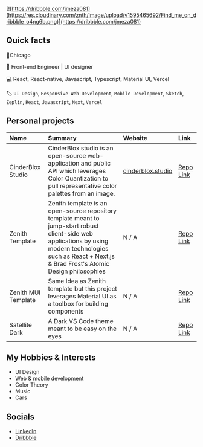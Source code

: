 [![https://dribbble.com/jmeza081](https://res.cloudinary.com/znth/image/upload/v1595465692/Find_me_on_dribbble_o4ng6b.png)](https://dribbble.com/jmeza081)

## Quick facts

📍Chicago

💼 Front-end Engineer | UI designer

💻 React, React-native, Javascript, Typescript, Material UI, Vercel

🏷 `UI Design`, `Responsive Web Development`, `Mobile Development`, `Sketch`, `Zeplin`, `React`, `Javascript`, `Next`, `Vercel`

## Personal projects

| Name                | Summary                                                                                                                                                                                                      | Website                                        | Link                                                       |
| :------------------ | :----------------------------------------------------------------------------------------------------------------------------------------------------------------------------------------------------------- | :--------------------------------------------- | :--------------------------------------------------------- |
| CinderBlox Studio   | CinderBlox studio is an open-source web-application and public API which leverages Color Quantization to pull representative color palettes from an image.                                                   | [cinderblox.studio](https://cinderblox.studio) | [Repo Link](https://github.com/z-nith/cinderblox-studio)   |
| Zenith Template     | Zenith template is an open-source repository template meant to jump-start robust client-side web applications by using modern technologies such as React + Next.js & Brad Frost's Atomic Design philosophies | N / A                                          | [Repo Link](https://github.com/z-nith/zenith-template)     |
| Zenith MUI Template | Same Idea as Zenith template but this project leverages Material UI as a toolbox for building components                                                                                                     | N / A                                          | [Repo Link](https://github.com/z-nith/zenith-mui-template) |
| Satellite Dark      | A Dark VS Code theme meant to be easy on the eyes                                                                                                                                                            | N / A                                          | [Repo Link](https://github.com/Jmeza081/satellite-dark)    |

## My Hobbies & Interests

- UI Design
- Web & mobile development
- Color Theory
- Music
- Cars

## Socials

- [LinkedIn](https://www.linkedin.com/in/jesse-meza/)
- [Dribbble](https://dribbble.com/Jmeza081)
